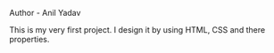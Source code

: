 Author - Anil Yadav

This is my very first project. I design it by using HTML, CSS and there properties.
